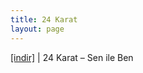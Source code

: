 ```yaml
---
title: 24 Karat
layout: page
---
```


<a href="https://cloud.mail.ru/public/4e122d852f84/24%20Karat%20-%20Sen%20ile%20Ben" target="_blank">[indir]</a> | 24 Karat &#8211; Sen ile Ben

